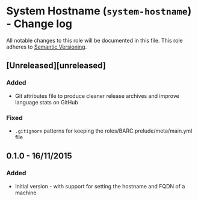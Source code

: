 # System Hostname (`system-hostname`) - Change log

All notable changes to this role will be documented in this file.
This role adheres to [Semantic Versioning](http://semver.org/spec/v2.0.0.html).

## [Unreleased][unreleased]

### Added

* Git attributes file to produce cleaner release archives and improve language stats on GitHub

### Fixed

* `.gitignore` patterns for keeping the roles/BARC.prelude/meta/main.yml file

## 0.1.0 - 16/11/2015

### Added

* Initial version - with support for setting the hostname and FQDN of a machine
